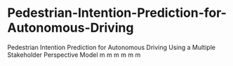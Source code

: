 # Pedestrian-Intention-Prediction-for-Autonomous-Driving

Pedestrian Intention Prediction for Autonomous Driving Using a Multiple Stakeholder Perspective Model
m
m
m
m
m
m
